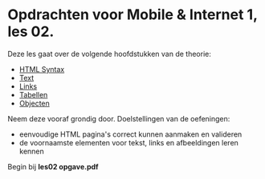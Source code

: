 # Opdrachten voor Mobile & Internet 1, les 02. 

Deze les gaat over de volgende hoofdstukken van de theorie: 

- [HTML Syntax](https://rogiervdl.github.io/HTML-course/02_syntax.html#/)
- [Text](https://rogiervdl.github.io/HTML-course/03_text.html#/)  
- [Links](https://rogiervdl.github.io/HTML-course/04_links.html#/)  
- [Tabellen](https://rogiervdl.github.io/HTML-course/05_tables.html#/)  
- [Objecten](https://rogiervdl.github.io/HTML-course/06_objects.html#/)  

Neem deze vooraf grondig door. Doelstellingen van de oefeningen:

- eenvoudige HTML pagina's correct kunnen aanmaken en valideren
- de voornaamste elementen voor tekst, links en afbeeldingen leren kennen

Begin bij **les02 opgave.pdf**